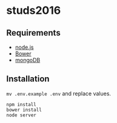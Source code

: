 studs2016
=========

Requirements
------------
* [node.js]
* [Bower]
* [mongoDB]

Installation
------------
`mv .env.example .env` and replace values.

```
npm install
bower install
node server
```

[node.js]: <https://nodejs.org/en/>
[Bower]:   <http://bower.io/>
[mongoDB]: <https://www.mongodb.org/>
